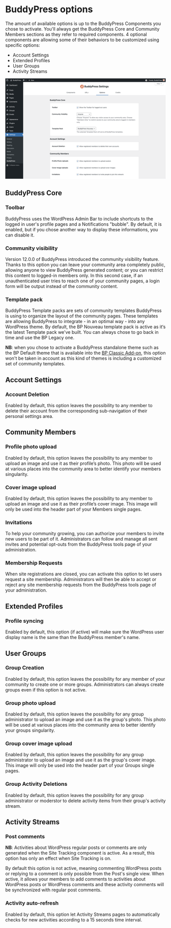 # BuddyPress options

The amount of available options is up to the BuddyPress Components you chose to activate. You'll always get the BuddyPress Core and Community Members sections as they refer to required components. 4 optional components are allowing some of their behaviors to be customized using specific options:

- Account Settings
- Extended Profiles
- User Groups
- Activity Streams

![BP Options tab screenshot](../../assets/bp-settings-customize-options.png)

## BuddyPress Core

### Toolbar

BuddyPress uses the WordPress Admin Bar to include shortcuts to the logged in user's profile pages and a Notifications "bubble". By default, it is enabled, but if you chose another way to display these informations, you can disable it.

### Community visibility

Version 12.0.0 of BuddyPress introduced the community visibility feature. Thanks to this option you can leave your community area completely public, allowing anyone to view BuddyPress generated content; or you can restrict this content to logged-in members only. In this second case, if an unauthenticated user tries to reach one of your community pages, a login form will be output instead of the community content.

### Template pack

BuddyPress Template packs are sets of community templates BuddyPress is using to organize the layout of the community pages. These templates are allowing BuddyPress to integrate - in an optimal way - into any WordPress theme. By default, the BP Nouveau template pack is active as it‘s the latest Template pack we've built. You can always chose to go back in time and use the BP Legacy one.

**NB**: when you chose to activate a BuddyPress standalone theme such as the BP Default theme that is available into the [BP Classic Add-on](https://wordpress.org/plugins/bp-classic/), this option won't be taken in account as this kind of themes is including a customized set of community templates. 

## Account Settings

### Account Deletion

Enabled by default, this option leaves the possibility to any member to delete their account from the corresponding sub-navigation of their personal settings area.

## Community Members

### Profile photo upload

Enabled by default, this option leaves the possibility to any member to upload an image and use it as their profile’s photo. This photo will be used at various places into the community area to better identify your members singularity.

### Cover image upload

Enabled by default, this option leaves the possibility to any member to upload an image and use it as their profile’s cover image. This image will only be used into the header part of your Members single pages.

### Invitations

To help your community growing, you can authorize your members to invite new users to be part of it. Administrators can follow and manage all sent invites and potential opt-outs from the BuddyPress tools page of your administration.

### Membership Requests

When site registrations are closed, you can activate this option to let users request a site membership. Administrators will then be able to accept or reject any site membership requests from the BuddyPress tools page of your administration.

## Extended Profiles

### Profile syncing

Enabled by default, this option (if active) will make sure the WordPress user display name is the same than the BuddyPress member's name.

## User Groups

### Group Creation

Enabled by default, this option leaves the possibility for any member of your community to create one or more groups. Administrators can always create groups even if this option is not active.

### Group photo upload

Enabled by default, this option leaves the possibility for any group administrator to upload an image and use it as the group's photo. This photo will be used at various places into the community area to better identify your groups singularity.

### Group cover image upload

Enabled by default, this option leaves the possibility for any group administrator to upload an image and use it as the group's cover image. This image will only be used into the header part of your Groups single pages.

### Group Activity Deletions

Enabled by default, this option leaves the possibility for any group administrator or moderstor to delete activity items from their group's activity stream.


## Activity Streams

### Post comments

**NB**: Activities about WordPress regular posts or comments are only generated when the Site Tracking component is active. As a result, this option has only an effect when Site Tracking is on.

By default this option is not active, meaning commenting WordPress posts or replying to a comment is only possible from the Post's single view. When active, it allows your members to add comments to activities about WordPress posts or WordPress comments and these activity comments will be synchronized with regular post comments.

### Activity auto-refresh

Enabled by default, this option let Activity Streams pages to automatically checks for new activities according to a 15 seconds time interval.
